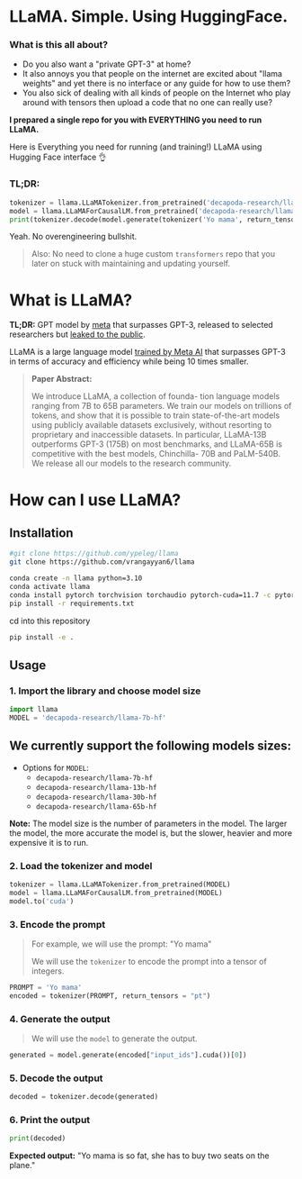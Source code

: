 # LLaMA. Simple. Using HuggingFace.

### What is this all about?

- Do you also want a "private GPT-3" at home?
- It also annoys you that people on the internet are excited about "llama weights" and yet there is no interface or any guide for how to use them?
- You also sick of dealing with all kinds of people on the Internet who play around with tensors then upload a code that no one can really use?

**I prepared a single repo for you with EVERYTHING you need to run LLaMA.**

Here is Everything you need for running (and training!) LLaMA using Hugging Face interface 👌

### TL;DR:

```python
tokenizer = llama.LLaMATokenizer.from_pretrained('decapoda-research/llama-7b-hf')
model = llama.LLaMAForCausalLM.from_pretrained('decapoda-research/llama-7b-hf')
print(tokenizer.decode(model.generate(tokenizer('Yo mama', return_tensors = "pt")["input_ids"])[0]))
```

Yeah. No overengineering bullshit.

> Also: No need to clone a huge custom `transformers` repo that you later on stuck with maintaining and updating yourself. 


# What is LLaMA?

**TL;DR:** GPT model by [meta](https://ai.facebook.com/research/publications/llama-open-and-efficient-foundation-language-models/) that surpasses GPT-3, released to selected researchers but [leaked to the public](https://analyticsindiamag.com/metas-llama-leaked-to-the-public-thanks-to-4chan/).

LLaMA is a large language model [trained by Meta AI](https://ai.facebook.com/research/publications/llama-open-and-efficient-foundation-language-models/) that surpasses GPT-3 in terms of accuracy and efficiency while being 10 times smaller.

> **Paper Abstract:**
>
> We introduce LLaMA, a collection of founda- tion language models ranging from 7B to 65B parameters. We train our models on trillions of tokens, and show that it is possible to train state-of-the-art models using publicly available datasets exclusively, without resorting to proprietary and inaccessible datasets. In particular, LLaMA-13B outperforms GPT-3 (175B) on most benchmarks, and LLaMA-65B is competitive with the best models, Chinchilla- 70B and PaLM-540B. We release all our models to the research community.
>   

# How can I use LLaMA?

## Installation

```bash
#git clone https://github.com/ypeleg/llama
git clone https://github.com/vrangayyan6/llama
```

```bash
conda create -n llama python=3.10
conda activate llama
conda install pytorch torchvision torchaudio pytorch-cuda=11.7 -c pytorch -c nvidia
pip install -r requirements.txt
```

cd into this repository
```bash
pip install -e .
```


## Usage

### 1. Import the library and choose model size

```python
import llama
MODEL = 'decapoda-research/llama-7b-hf'
```

**We currently support the following models sizes:**
- 
- Options for `MODEL`:
    - `decapoda-research/llama-7b-hf`
    - `decapoda-research/llama-13b-hf`
    - `decapoda-research/llama-30b-hf`
    - `decapoda-research/llama-65b-hf`

**Note:** The model size is the number of parameters in the model. The larger the model, the more accurate the model is, but the slower, heavier and more expensive it is to run. 

### 2. Load the tokenizer and model

```python
tokenizer = llama.LLaMATokenizer.from_pretrained(MODEL)
model = llama.LLaMAForCausalLM.from_pretrained(MODEL)
model.to('cuda')
```

### 3. Encode the prompt

> For example, we will use the prompt: "Yo mama"
>   
> We will use the `tokenizer` to encode the prompt into a tensor of integers.

```python
PROMPT = 'Yo mama'
encoded = tokenizer(PROMPT, return_tensors = "pt")
```

### 4. Generate the output

> We will use the `model` to generate the output.

```python
generated = model.generate(encoded["input_ids"].cuda())[0])
``` 

### 5. Decode the output
```python
decoded = tokenizer.decode(generated)
```

### 6. Print the output

```python
print(decoded)
```

**Expected output:** "Yo mama is so fat, she has to buy two seats on the plane."
